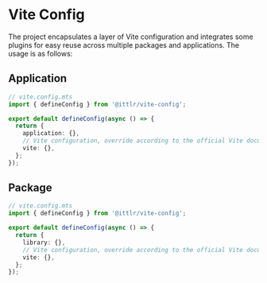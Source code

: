 # Vite Config

The project encapsulates a layer of Vite configuration and integrates some plugins for easy reuse across multiple packages and applications. The usage is as follows:

## Application

```ts
// vite.config.mts
import { defineConfig } from '@ittlr/vite-config';

export default defineConfig(async () => {
  return {
    application: {},
    // Vite configuration, override according to the official Vite documentation
    vite: {},
  };
});
```

## Package

```ts
// vite.config.mts
import { defineConfig } from '@ittlr/vite-config';

export default defineConfig(async () => {
  return {
    library: {},
    // Vite configuration, override according to the official Vite documentation
    vite: {},
  };
});
```
